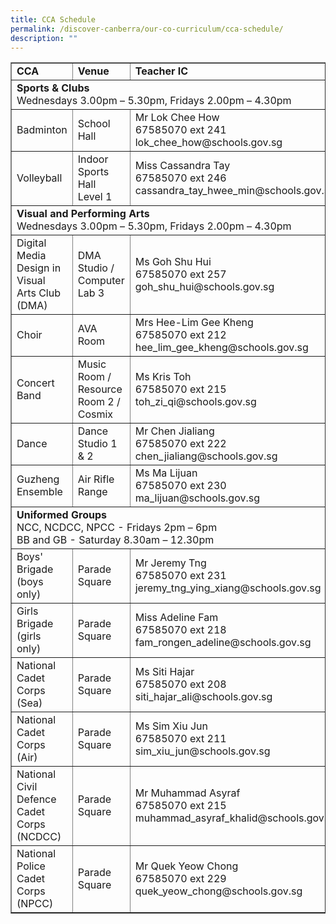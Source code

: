 ```yaml
---
title: CCA Schedule
permalink: /discover-canberra/our-co-curriculum/cca-schedule/
description: ""
---
```

<table border="1" width="95%">
<tbody>
<tr>
<td><strong>CCA</strong></td>
<td><strong>Venue</strong></td>
<td><strong>Teacher IC</strong></td>
</tr>
<tr>
<td colspan="3"><strong>Sports &amp; Clubs</strong><br />Wednesdays 3.00pm &ndash; 5.30pm, Fridays 2.00pm &ndash; 4.30pm</td>
</tr>
<tr>
<td>Badminton</td>
<td>School Hall</td>
<td>Mr Lok Chee How<br />67585070 ext 241<br />lok_chee_how@schools.gov.sg</td>
</tr>

<tr>
<td>Volleyball</td>
<td>Indoor Sports Hall<br />Level 1</td>
<td>Miss Cassandra Tay<br />67585070 ext 246<br />cassandra_tay_hwee_min@schools.gov.sg&nbsp;</td>
</tr>

<tr>
<td colspan="3"><strong>Visual and Performing Arts</strong><br />Wednesdays 3.00pm &ndash; 5.30pm, Fridays 2.00pm &ndash; 4.30pm</td>
</tr>
<tr>
<td>Digital Media Design in Visual Arts Club (DMA)</td>
<td>DMA Studio / Computer Lab 3</td>
<td>Ms Goh Shu Hui<br />67585070 ext 257<br />goh_shu_hui@schools.gov.sg</td>
</tr>
<tr>
<td>Choir</td>
<td>AVA Room</td>
<td>Mrs Hee-Lim Gee Kheng<br />67585070 ext 212<br />hee_lim_gee_kheng@schools.gov.sg</td>
</tr>
<tr>
<td>Concert Band</td>
<td>Music Room / Resource Room 2 / Cosmix</td>
<td>Ms Kris Toh<br />67585070 ext 215<br />toh_zi_qi@schools.gov.sg</td>
</tr>
<tr>
<td>Dance</td>
<td>Dance Studio 1 &amp; 2</td>
<td>Mr Chen Jialiang<br />67585070 ext 222<br />chen_jialiang@schools.gov.sg</td>
</tr>
<tr>
<td>Guzheng Ensemble</td>
<td>Air Rifle Range</td>
<td>Ms Ma Lijuan<br />67585070 ext 230<br />ma_lijuan@schools.gov.sg</td>
</tr>
<tr>
<td colspan="3"><strong>Uniformed Groups</strong><br />NCC, NCDCC, NPCC - Fridays 2pm &ndash; 6pm<br />BB and GB - Saturday 8.30am &ndash; 12.30pm</td>
</tr>
<tr>
<td>Boys' Brigade<br />(boys only)</td>
<td>Parade Square</td>
<td>Mr Jeremy Tng<br />67585070 ext 231<br />jeremy_tng_ying_xiang@schools.gov.sg</td>
</tr>
<tr>
<td>Girls Brigade<br />(girls only)</td>
<td>Parade Square</td>
<td>Miss Adeline Fam<br />67585070 ext 218<br />fam_rongen_adeline@schools.gov.sg</td>
</tr>
<tr>
<td>National Cadet Corps (Sea)</td>
<td>Parade Square</td>
<td>Ms Siti Hajar<br />67585070 ext 208<br />siti_hajar_ali@schools.gov.sg</td>
</tr>
	<tr>
<td>National Cadet Corps (Air)</td>
<td>Parade Square</td>
<td>Ms Sim Xiu Jun<br />67585070 ext 211<br />sim_xiu_jun@schools.gov.sg</td>
</tr>
<tr>
<td>National Civil Defence Cadet Corps<br />(NCDCC)</td>
<td>Parade Square</td>
<td>Mr Muhammad Asyraf<br />67585070 ext 215<br />muhammad_asyraf_khalid@schools.gov.sg</td>
</tr>
<tr>
<td>National Police Cadet Corps<br />(NPCC)</td>
<td>Parade Square</td>
<td>Mr Quek Yeow Chong<br />67585070 ext 229<br />quek_yeow_chong@schools.gov.sg</td>
</tr>
</tbody>
</table>